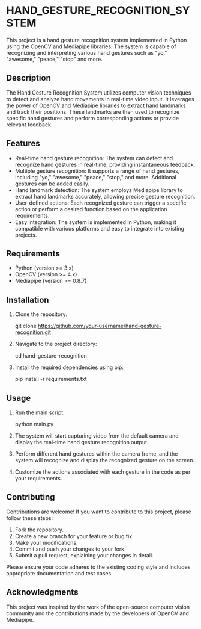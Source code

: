 # HAND_GESTURE_RECOGNITION_SYSTEM


This project is a hand gesture recognition system implemented in Python using the OpenCV and Mediapipe libraries.
The system is capable of recognizing and interpreting various hand gestures such as "yo," "awesome," "peace," "stop" 
and more.

## Description

The Hand Gesture Recognition System utilizes computer vision techniques to detect and analyze hand movements in 
real-time video input. It leverages the power of OpenCV and Mediapipe libraries to extract hand landmarks and track 
their positions. These landmarks are then used to recognize specific hand gestures and perform corresponding actions 
or provide relevant feedback.

## Features

- Real-time hand gesture recognition:
  The system can detect and recognize hand gestures in real-time, providing instantaneous feedback.
- Multiple gesture recognition:
  It supports a range of hand gestures, including "yo," "awesome," "peace," "stop," and more. Additional gestures can
  be added easily.
- Hand landmark detection:
  The system employs Mediapipe library to extract hand landmarks accurately, allowing precise gesture recognition.
- User-defined actions:
  Each recognized gesture can trigger a specific action or perform a desired function based on the application
  requirements.
- Easy integration: The system is implemented in Python, making it compatible with various platforms and easy to
  integrate into existing projects.

## Requirements

- Python (version >= 3.x)
- OpenCV (version >= 4.x)
- Mediapipe (version >= 0.8.7)

## Installation

1. Clone the repository:

   git clone https://github.com/your-username/hand-gesture-recognition.git

2. Navigate to the project directory:

   cd hand-gesture-recognition

3. Install the required dependencies using pip:

   pip install -r requirements.txt

## Usage

1. Run the main script:

   python main.py

2. The system will start capturing video from the default camera and display the real-time hand gesture recognition
   output.

3. Perform different hand gestures within the camera frame, and the system will recognize and display the recognized
   gesture on the screen.

4. Customize the actions associated with each gesture in the code as per your requirements.


## Contributing

Contributions are welcome! If you want to contribute to this project, please follow these steps:

1. Fork the repository.
2. Create a new branch for your feature or bug fix.
3. Make your modifications.
4. Commit and push your changes to your fork.
5. Submit a pull request, explaining your changes in detail.

Please ensure your code adheres to the existing coding style and includes appropriate documentation and test cases.

## Acknowledgments

This project was inspired by the work of the open-source computer vision community and the contributions made by the 
developers of OpenCV and Mediapipe.
